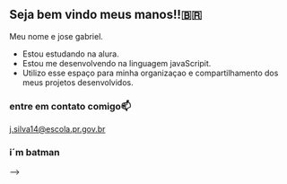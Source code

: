 ## Seja bem vindo meus manos!!🇧🇷

Meu nome e jose gabriel.

- Estou estudando na alura.
- Estou me desenvolvendo na linguagem javaScripit.
- Utilizo esse espaço para minha organizaçao e compartilhamento dos meus projetos desenvolvidos.

###  entre em contato comigo📫

j.silva14@escola.pr.gov.br
### i´m batman






-->
